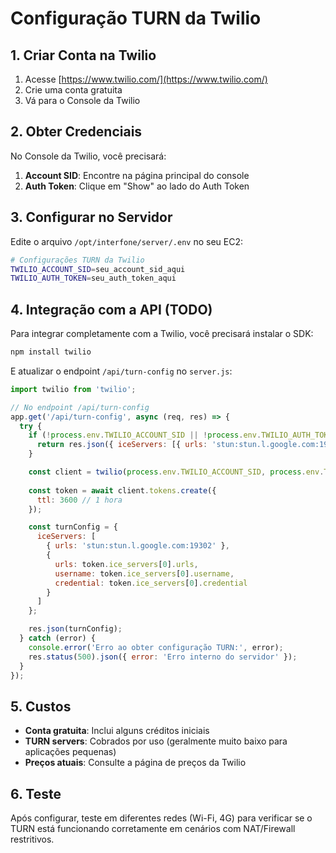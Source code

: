 # Configuração TURN da Twilio

## 1. Criar Conta na Twilio

1. Acesse [https://www.twilio.com/](https://www.twilio.com/)
2. Crie uma conta gratuita
3. Vá para o Console da Twilio

## 2. Obter Credenciais

No Console da Twilio, você precisará:

1. **Account SID**: Encontre na página principal do console
2. **Auth Token**: Clique em "Show" ao lado do Auth Token

## 3. Configurar no Servidor

Edite o arquivo `/opt/interfone/server/.env` no seu EC2:

```bash
# Configurações TURN da Twilio
TWILIO_ACCOUNT_SID=seu_account_sid_aqui
TWILIO_AUTH_TOKEN=seu_auth_token_aqui
```

## 4. Integração com a API (TODO)

Para integrar completamente com a Twilio, você precisará instalar o SDK:

```bash
npm install twilio
```

E atualizar o endpoint `/api/turn-config` no `server.js`:

```javascript
import twilio from 'twilio';

// No endpoint /api/turn-config
app.get('/api/turn-config', async (req, res) => {
  try {
    if (!process.env.TWILIO_ACCOUNT_SID || !process.env.TWILIO_AUTH_TOKEN) {
      return res.json({ iceServers: [{ urls: 'stun:stun.l.google.com:19302' }] });
    }

    const client = twilio(process.env.TWILIO_ACCOUNT_SID, process.env.TWILIO_AUTH_TOKEN);
    
    const token = await client.tokens.create({
      ttl: 3600 // 1 hora
    });

    const turnConfig = {
      iceServers: [
        { urls: 'stun:stun.l.google.com:19302' },
        {
          urls: token.ice_servers[0].urls,
          username: token.ice_servers[0].username,
          credential: token.ice_servers[0].credential
        }
      ]
    };

    res.json(turnConfig);
  } catch (error) {
    console.error('Erro ao obter configuração TURN:', error);
    res.status(500).json({ error: 'Erro interno do servidor' });
  }
});
```

## 5. Custos

- **Conta gratuita**: Inclui alguns créditos iniciais
- **TURN servers**: Cobrados por uso (geralmente muito baixo para aplicações pequenas)
- **Preços atuais**: Consulte a página de preços da Twilio

## 6. Teste

Após configurar, teste em diferentes redes (Wi-Fi, 4G) para verificar se o TURN está funcionando corretamente em cenários com NAT/Firewall restritivos. 